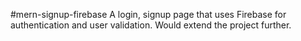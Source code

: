 #mern-signup-firebase
A login, signup page that uses Firebase for authentication and user validation.
Would extend the project further.
